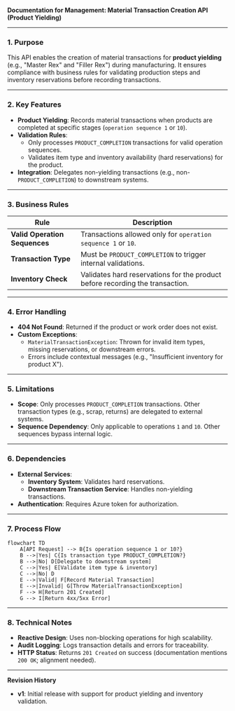 **Documentation for Management: Material Transaction Creation API (Product Yielding)**  

---

### **1. Purpose**  
This API enables the creation of material transactions for **product yielding** (e.g., "Master Rex" and "Filler Rex") during manufacturing. It ensures compliance with business rules for validating production steps and inventory reservations before recording transactions.

---

### **2. Key Features**  
- **Product Yielding**: Records material transactions when products are completed at specific stages (`operation sequence 1` or `10`).  
- **Validation Rules**:  
  - Only processes `PRODUCT_COMPLETION` transactions for valid operation sequences.  
  - Validates item type and inventory availability (hard reservations) for the product.  
- **Integration**: Delegates non-yielding transactions (e.g., non-`PRODUCT_COMPLETION`) to downstream systems.  

---

### **3. Business Rules**  
| **Rule**                          | **Description**                                                                 |
|-----------------------------------|---------------------------------------------------------------------------------|
| **Valid Operation Sequences**     | Transactions allowed only for `operation sequence 1` or `10`.                  |
| **Transaction Type**              | Must be `PRODUCT_COMPLETION` to trigger internal validations.                  |
| **Inventory Check**               | Validates hard reservations for the product before recording the transaction.  |

---

### **4. Error Handling**  
- **404 Not Found**: Returned if the product or work order does not exist.  
- **Custom Exceptions**:  
  - `MaterialTransactionException`: Thrown for invalid item types, missing reservations, or downstream errors.  
  - Errors include contextual messages (e.g., "Insufficient inventory for product X").  

---

### **5. Limitations**  
- **Scope**: Only processes `PRODUCT_COMPLETION` transactions. Other transaction types (e.g., scrap, returns) are delegated to external systems.  
- **Sequence Dependency**: Only applicable to operations `1` and `10`. Other sequences bypass internal logic.  

---

### **6. Dependencies**  
- **External Services**:  
  - **Inventory System**: Validates hard reservations.  
  - **Downstream Transaction Service**: Handles non-yielding transactions.  
- **Authentication**: Requires Azure token for authorization.  

---

### **7. Process Flow**  
```mermaid
flowchart TD
    A[API Request] --> B{Is operation sequence 1 or 10?}
    B -->|Yes| C{Is transaction type PRODUCT_COMPLETION?}
    B -->|No| D[Delegate to downstream system]
    C -->|Yes| E[Validate item type & inventory]
    C -->|No| D
    E -->|Valid| F[Record Material Transaction]
    E -->|Invalid| G[Throw MaterialTransactionException]
    F --> H[Return 201 Created]
    G --> I[Return 4xx/5xx Error]
```

---

### **8. Technical Notes**  
- **Reactive Design**: Uses non-blocking operations for high scalability.  
- **Audit Logging**: Logs transaction details and errors for traceability.  
- **HTTP Status**: Returns `201 Created` on success (documentation mentions `200 OK`; alignment needed).  

---

**Revision History**  
- **v1**: Initial release with support for product yielding and inventory validation.